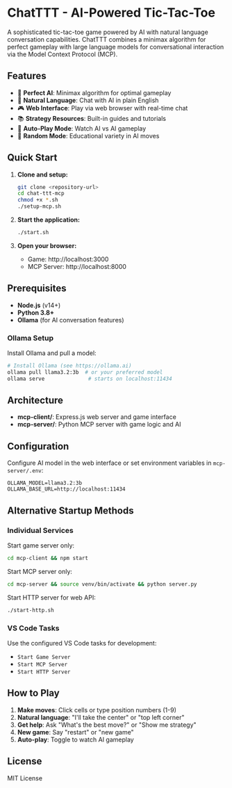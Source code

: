 # ChatTTT - AI-Powered Tic-Tac-Toe

A sophisticated tic-tac-toe game powered by AI with natural language conversation capabilities. ChatTTT combines a minimax algorithm for perfect gameplay with large language models for conversational interaction via the Model Context Protocol (MCP).

## Features

- 🤖 **Perfect AI**: Minimax algorithm for optimal gameplay
- 💬 **Natural Language**: Chat with AI in plain English
- 🎮 **Web Interface**: Play via web browser with real-time chat
- 📚 **Strategy Resources**: Built-in guides and tutorials
- 🔄 **Auto-Play Mode**: Watch AI vs AI gameplay
- 🎲 **Random Mode**: Educational variety in AI moves

## Quick Start

1. **Clone and setup:**
   ```bash
   git clone <repository-url>
   cd chat-ttt-mcp
   chmod +x *.sh
   ./setup-mcp.sh
   ```

2. **Start the application:**
   ```bash
   ./start.sh
   ```

3. **Open your browser:**
   - Game: http://localhost:3000
   - MCP Server: http://localhost:8000

## Prerequisites

- **Node.js** (v14+)
- **Python 3.8+**
- **Ollama** (for AI conversation features)

### Ollama Setup

Install Ollama and pull a model:
```bash
# Install Ollama (see https://ollama.ai)
ollama pull llama3.2:3b  # or your preferred model
ollama serve              # starts on localhost:11434
```

## Architecture

- **mcp-client/**: Express.js web server and game interface
- **mcp-server/**: Python MCP server with game logic and AI

## Configuration

Configure AI model in the web interface or set environment variables in `mcp-server/.env`:
```
OLLAMA_MODEL=llama3.2:3b
OLLAMA_BASE_URL=http://localhost:11434
```

## Alternative Startup Methods

### Individual Services

Start game server only:
```bash
cd mcp-client && npm start
```

Start MCP server only:
```bash
cd mcp-server && source venv/bin/activate && python server.py
```

Start HTTP server for web API:
```bash
./start-http.sh
```

### VS Code Tasks

Use the configured VS Code tasks for development:
- `Start Game Server`
- `Start MCP Server` 
- `Start HTTP Server`

## How to Play

1. **Make moves**: Click cells or type position numbers (1-9)
2. **Natural language**: "I'll take the center" or "top left corner"
3. **Get help**: Ask "What's the best move?" or "Show me strategy"
4. **New game**: Say "restart" or "new game"
5. **Auto-play**: Toggle to watch AI gameplay

## License

MIT License
